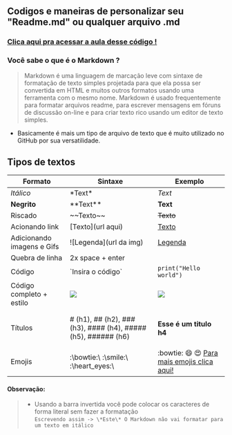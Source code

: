 ## Codigos e maneiras de personalizar seu "Readme.md" ou qualquer arquivo .md
### [Clica aqui pra acessar a aula desse código !]()
### Você sabe o que é o Markdown ?
> Markdown é uma linguagem de marcação leve com sintaxe de formatação de texto simples projetada para que ela possa ser convertida em HTML e muitos outros formatos usando uma ferramenta com o mesmo nome. Markdown é usado frequentemente para formatar arquivos readme, para escrever mensagens em fóruns de discussão on-line e para criar texto rico usando um editor de texto simples.
- Basicamente é mais um tipo de arquivo de texto que é muito utilizado no GitHub por sua versatilidade.
## Tipos de textos
| Formato        | Sintaxe      | Exemplo |
| ------|-----|-----|
*Itálico* | \*Text\* | *Text*
**Negrito** | \*\*Text\*\* | **Text**
Riscado | ~\~Texto\~\~ | ~~Texto~~ 
Acionando link | \[Texto\](url aqui) | [Texto](http://youtube.com/c/garotodeprogramacalebe)
Adicionando imagens e Gifs | \![Legenda\](url da img) | [Legenda](https://i.imgur.com/qngJv3q.png)
Quebra de linha | 2x space + enter
Código | \`Insira o código\` | `print("Hello world")` 
Código completo + estilo | ![](https://i.imgur.com/46McK1P.png) | ![](https://i.imgur.com/MVJNjvp.png)
Títulos | \# (h1), \## (h2), \### (h3), \#### (h4), \##### (h5), \###### (h6) | <h4>Esse é um titulo h4</h4>
Emojis | :\bowtie:\ :\smile:\ :\heart_eyes:\ | :bowtie: :smile: :heart_eyes: [Para mais emojis clica aqui!](https://www.webfx.com/tools/emoji-cheat-sheet/)

#### Observação:
> * Usando a barra invertida você pode colocar os caracteres de forma literal sem fazer a formatação   
 `Escrevendo assim -> \*Este\* O Markdown não vai formatar para um texto em itálico`